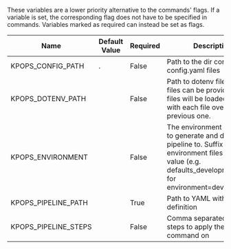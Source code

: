 These variables are a lower priority alternative to the commands' flags. If a variable is set, the corresponding flag does not have to be specified in commands. Variables marked as required can instead be set as flags.

|        Name        |Default Value|Required|                                                                                Description                                                                                 |
|--------------------|-------------|--------|----------------------------------------------------------------------------------------------------------------------------------------------------------------------------|
|KPOPS_CONFIG_PATH   |.            |False   |Path to the dir containing config.yaml files                                                                                                                                |
|KPOPS_DOTENV_PATH   |             |False   |Path to dotenv file. Multiple files can be provided. The files will be loaded in order, with each file overriding the previous one.                                         |
|KPOPS_ENVIRONMENT   |             |False   |The environment you want to generate and deploy the pipeline to. Suffix your environment files with this value (e.g. defaults_development.yaml for environment=development).|
|KPOPS_PIPELINE_PATH |             |True    |Path to YAML with pipeline definition                                                                                                                                       |
|KPOPS_PIPELINE_STEPS|             |False   |Comma separated list of steps to apply the command on                                                                                                                       |
